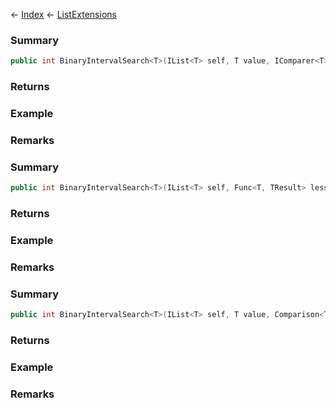 ← [Index](Api-Index) ← [ListExtensions](System.Collections.Generic.ListExtensions)

### Summary

```csharp
public int BinaryIntervalSearch<T>(IList<T> self, T value, IComparer<T> comparer)
```

### Returns

### Example

### Remarks

### Summary

```csharp
public int BinaryIntervalSearch<T>(IList<T> self, Func<T, TResult> less)
```

### Returns

### Example

### Remarks

### Summary

```csharp
public int BinaryIntervalSearch<T>(IList<T> self, T value, Comparison<T> comparison)
```

### Returns

### Example

### Remarks

